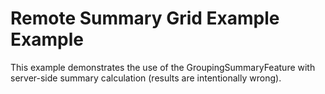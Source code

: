 # Remote Summary Grid Example Example #

This example demonstrates the use of the GroupingSummaryFeature with server-side summary calculation (results are intentionally wrong).

